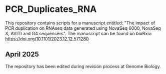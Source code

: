 # PCR_Duplicates_RNA

This repository contains scripts for a manuscript entitled: "The impact of PCR duplication on RNAseq data generated using NovaSeq 6000, 
NovaSeq X, AVITI and G4 sequencers". The manuscript can be found on bioRxiv: https://doi.org/10.1101/2023.12.12.571280

## April 2025

The repository has been edited during revision process at Genome Biology.
